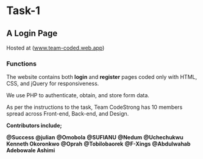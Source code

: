 # Task-1
## A Login Page

Hosted at (www.team-coded.web.app)

### Functions

The website contains both **login** and **register** pages coded only with HTML, CSS, and jQuery for responsiveness.

We use PHP to authenticate, obtain, and store form data.

As per the instructions to the task, Team CodeStrong has 10 members spread across Front-end, Back-end, and Design.

**Contributors include;**

**@Success**
**@julian**
**@Omobola**
**@SUFIANU**
**@Nedum**
**@Uchechukwu Kenneth Okoronkwo**
**@Oprah**
**@Tobilobaorek**
**@F-Xings**
**@Abdulwahab Adebowale Ashimi**


